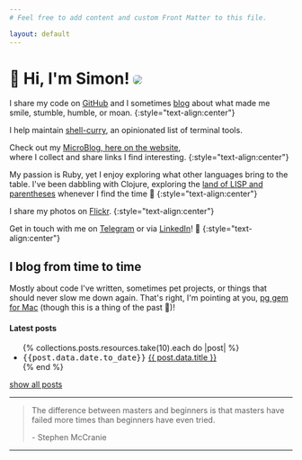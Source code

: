 ```yaml
---
# Feel free to add content and custom Front Matter to this file.

layout: default
---
```


<h1 class="rotate">👋 Hi, I'm Simon! <img src="https://www.gravatar.com/avatar/9ee19244c2d149385a7f1ca3a4844b6c?s=100" style="border-radius:5px" /></h1>

I share my code on [GitHub](https://github.com/simonneutert) and I
sometimes [blog](/posts) about what made me smile, stumble, humble, or moan.
{:style="text-align:center"}

I help maintain [shell-curry](https://shell-curry.simon-neutert.de/), an opinionated list of terminal tools.

Check out my [MicroBlog, here on the website](/microblog),  
where I collect and share links I find interesting.
{:style="text-align:center"}

My passion is Ruby, yet I enjoy exploring what other languages bring to the table.
I've been dabbling with Clojure, exploring the [land of LISP and parentheses](https://www.youtube.com/watch?v=HM1Zb3xmvMc&t=64s) whenever I find the time 🥰
{:style="text-align:center"}

I share my photos on [Flickr](https://www.flickr.com/photos/simonneutert/).
{:style="text-align:center"}

Get in touch with me on [Telegram](https://t.me/simonneutert) or via [LinkedIn](https://www.linkedin.com/in/simon-neutert/)! 🍻
{:style="text-align:center"}

## I blog from time to time

Mostly about code I've written, sometimes pet projects, or things that should never slow me down again.
That's right, I'm pointing at you, [pg gem for Mac](/2018/pg-gem-with-postgres-app-on-mac/) (though this is a thing of the past 🙌)!

#### Latest posts

<ul>
  {% collections.posts.resources.take(10).each do |post| %}
    <li>
      <span style="font-family: monospace">{{post.data.date.to_date}}</span> <a href="{{ post.relative_url }}">
        {{ post.data.title }}
      </a>
    </li>
  {% end %}
</ul>

<div class="d-grid gap-2">
  <a href="/posts" class="myButton">show all posts</a>
</div>

---

> The difference between masters and beginners is that masters have failed more times than beginners have even tried.
>
> \- Stephen McCranie

---

